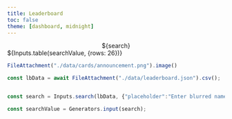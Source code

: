 ```yaml
---
title: Leaderboard
toc: false
theme: [dashboard, midnight]
---
```



<!-- Google tag (gtag.js) -->
<script async src="https://www.googletagmanager.com/gtag/js?id=G-5HVJ595HD3"></script>
<script>
  window.dataLayer = window.dataLayer || [];
  function gtag(){dataLayer.push(arguments);}
  gtag('js', new Date());

  gtag('config', 'G-5HVJ595HD3');
</script>


<style>

	#observablehq-footer{
		display: table;
		text-align: center;
		margin-left: auto;
		margin-right: auto;
	}

	#observablehq-sidebar-close {
		display: none;
	}

</style>


<div>
	<div class="card" style="display: flex;flex-direction: column; align-items: center; justify-content: center;">${search}</div>
	<div class="card" style="display: flex;flex-direction: column">${Inputs.table(searchValue, {rows: 26})}</div>
</div>

```js
FileAttachment("./data/cards/announcement.png").image()
```



```js
const lbData = await FileAttachment("./data/leaderboard.json").csv();


```


```js

const search = Inputs.search(lbData, {"placeholder":"Enter blurred name here"});

const searchValue = Generators.input(search);


```




